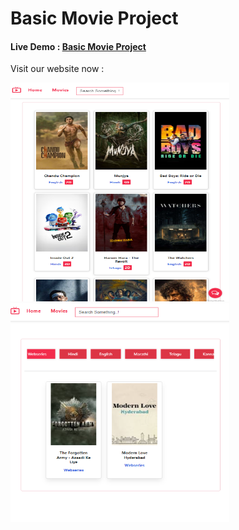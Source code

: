# Basic Movie Project

<h4> Live Demo : <a href="https://basic-movie-app.onrender.com/"> Basic Movie Project </a></h4>


 Visit our website now :

<img src="https://github.com/sudhanshu1919/basic_movie_app/blob/main/movie01.png" alt="Movie 01" width="350" height="350px">

<img src="https://github.com/sudhanshu1919/basic_movie_app/blob/main/movie02.png" alt="Movie 01" width="350" height="350px">




